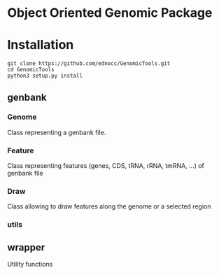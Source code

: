 # Object Oriented Genomic Package

# Installation
```
git clone https://github.com/ednocc/GenomicTools.git
cd GenomicTools
python3 setup.py install
```

## genbank
### Genome
Class representing a genbank file.
### Feature
Class representing features (genes, CDS, tRNA, rRNA, tmRNA, ...) of genbank file
### Draw
Class allowing to draw features along the genome or a selected region
### utils

## wrapper
Utility functions

